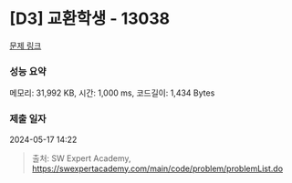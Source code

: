 # [D3] 교환학생 - 13038 

[문제 링크](https://swexpertacademy.com/main/code/problem/problemDetail.do?contestProbId=AXxNn6GaPW4DFASZ) 

### 성능 요약

메모리: 31,992 KB, 시간: 1,000 ms, 코드길이: 1,434 Bytes

### 제출 일자

2024-05-17 14:22



> 출처: SW Expert Academy, https://swexpertacademy.com/main/code/problem/problemList.do